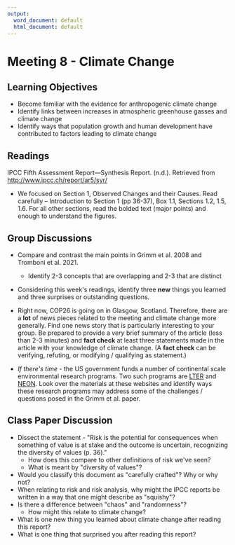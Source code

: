```yaml
---
output:
  word_document: default
  html_document: default
---
```


# Meeting 8 - Climate Change

## Learning Objectives

* Become familiar with the evidence for anthropogenic climate change
* Identify links between increases in atmospheric greenhouse gasses and climate change
* Identify ways that population growth and human development have contributed to factors leading to climate change

## Readings

IPCC Fifth Assessment Report—Synthesis Report. (n.d.). Retrieved from http://www.ipcc.ch/report/ar5/syr/

* We focused on Section 1, Observed Changes and their Causes. Read carefully – Introduction to Section 1 (pp 36-37), Box 1.1, Sections 1.2, 1.5, 1.6. For all other sections, read the bolded text (major points) and enough to understand the figures.

## Group Discussions

* Compare and contrast the main points in Grimm et al. 2008 and Tromboni et al. 2021.
    - Identify 2-3 concepts that are overlapping and 2-3 that are distinct
    
* Considering this week's readings, identify three **new** things you learned and three surprises or outstanding questions.

* Right now, COP26 is going on in Glasgow, Scotland. Therefore, there are a **lot** of news pieces related to the meeting and climate change more generally. Find one news story that is particularly interesting to your group. Be prepared to provide a *very* brief summary of the article (less than 2-3 minutes) and **fact check** at least three statements made in the article with your knowledge of climate change. (A **fact check** can be verifying, refuting, or modifying / qualifying as statement.)

* *If there's time* - the US government funds a number of continental scale environmental research programs. Two such programs are [LTER](https://lternet.edu/) and [NEON](https://www.neonscience.org/). Look over the materials at these websites and identify ways these research programs may address some of the challenges / questions posed in the Grimm et al. paper.

## Class Paper Discussion

* Dissect the statement - "Risk is the potential for consequences when something of value is at stake and the outcome is uncertain, recognizing the diversity of values (p. 36)."
    * How does this compare to other definitions of risk we've seen?
    * What is meant by "diversity of values"?
* Would you classify this document as "carefully crafted"? Why or why not?
* When relating to risk and risk analysis, why might the IPCC reports be written in a way that one might describe as "squishy"?
* Is there a difference between "chaos" and "randomness"?
    * How might this relate to climate change?
* What is one new thing you learned about climate change after reading this report?
* What is one thing that surprised you after reading this report?